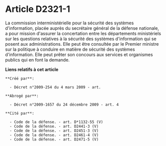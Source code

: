 # Article D2321-1

La commission interministérielle pour la sécurité des systèmes d'information, placée auprès du secrétaire général de la
défense nationale, a pour mission d'assurer la concertation entre les départements ministériels sur les questions relatives à
la sécurité des systèmes d'information qui se posent aux administrations. Elle peut être consultée par le Premier ministre
sur la politique à conduire en matière de sécurité des systèmes d'information. Elle peut prêter son concours aux services et
organismes publics qui en font la demande.

**Liens relatifs à cet article**

	**Créé par**:

	  - Décret n°2009-254 du 4 mars 2009 - art.

	**Abrogé par**:

	  - Décret n°2009-1657 du 24 décembre 2009 - art. 4

	**Cité par**:

	  - Code de la défense. - art. D*1132-55 (V)
	  - Code de la défense. - art. D2441-3 (V)
	  - Code de la défense. - art. D2451-3 (V)
	  - Code de la défense. - art. D2461-4 (V)
	  - Code de la défense. - art. D2471-5 (V)
